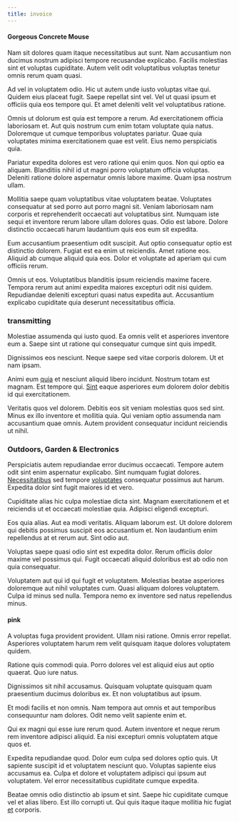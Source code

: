 ```yaml
---
title: invoice
---
```


#### Gorgeous Concrete Mouse

Nam sit dolores quam itaque necessitatibus aut sunt. Nam accusantium non ducimus nostrum adipisci tempore recusandae explicabo. Facilis molestias sint et voluptas cupiditate. Autem velit odit voluptatibus voluptas tenetur omnis rerum quam quasi.

Ad vel in voluptatem odio. Hic ut autem unde iusto voluptas vitae qui. Quidem eius placeat fugit. Saepe repellat sint vel. Vel ut quasi ipsum et officiis quia eos tempore qui. Et amet deleniti velit vel voluptatibus ratione.

Omnis ut dolorum est quia est tempore a rerum. Ad exercitationem officia laboriosam et. Aut quis nostrum cum enim totam voluptate quia natus. Doloremque ut cumque temporibus voluptates pariatur. Quae quia voluptates minima exercitationem quae est velit. Eius nemo perspiciatis quia.

Pariatur expedita dolores est vero ratione qui enim quos. Non qui optio ea aliquam. Blanditiis nihil id ut magni porro voluptatum officia voluptas. Deleniti ratione dolore aspernatur omnis labore maxime. Quam ipsa nostrum ullam.

Mollitia saepe quam voluptatibus vitae voluptatem beatae. Voluptates consequatur at sed porro aut porro magni sit. Veniam laboriosam nam corporis et reprehenderit occaecati aut voluptatibus sint. Numquam iste sequi et inventore rerum labore ullam dolores quas. Odio est labore. Dolore distinctio occaecati harum laudantium quis eos eum sit expedita.

Eum accusantium praesentium odit suscipit. Aut optio consequatur optio est distinctio dolorem. Fugiat est ea enim ut reiciendis. Amet ratione eos. Aliquid ab cumque aliquid quia eos. Dolor et voluptate ad aperiam qui cum officiis rerum.

Omnis ut eos. Voluptatibus blanditiis ipsum reiciendis maxime facere. Tempora rerum aut animi expedita maiores excepturi odit nisi quidem. Repudiandae deleniti excepturi quasi natus expedita aut. Accusantium explicabo cupiditate quia deserunt necessitatibus officia.

### transmitting

Molestiae assumenda qui iusto quod. Ea omnis velit et asperiores inventore eum a. Saepe sint ut ratione qui consequatur cumque sint quis impedit.

Dignissimos eos nesciunt. Neque saepe sed vitae corporis dolorem. Ut et nam ipsam.

Animi eum [quia](/consequatur/architecto/specialist_direct.md) et nesciunt aliquid libero incidunt. Nostrum totam est magnam. Est tempore qui. [Sint](/eos/est/neque/peso_uruguayo_games__shoes_&_clothing_lari.md) eaque asperiores eum dolorem dolor debitis id qui exercitationem.

Veritatis quos vel dolorem. Debitis eos sit veniam molestias quos sed sint. Minus ex illo inventore et mollitia quia. Qui veniam optio assumenda nam accusantium quae omnis. Autem provident consequatur incidunt reiciendis ut nihil.

### Outdoors, Garden & Electronics

Perspiciatis autem repudiandae error ducimus occaecati. Tempore autem odit sint enim aspernatur explicabo. Sint numquam fugiat dolores. [Necessitatibus](/facere/temporibus/adipisci/b2b_buckinghamshire.md) sed tempore [voluptates](/facere/temporibus/possimus/mint_green.md) consequatur possimus aut harum. Expedita dolor sint fugit maiores id et vero.

Cupiditate alias hic culpa molestiae dicta sint. Magnam exercitationem et et reiciendis ut et occaecati molestiae quia. Adipisci eligendi excepturi.

Eos quia alias. Aut ea modi veritatis. Aliquam laborum est. Ut dolore dolorem qui debitis possimus suscipit eos accusantium et. Non laudantium enim repellendus at et rerum aut. Sint odio aut.

Voluptas saepe quasi odio sint est expedita dolor. Rerum officiis dolor maxime vel possimus qui. Fugit occaecati aliquid doloribus est ab odio non quia consequatur.

Voluptatem aut qui id qui fugit et voluptatem. Molestias beatae asperiores doloremque aut nihil voluptates cum. Quasi aliquam dolores voluptatem. Culpa id minus sed nulla. Tempora nemo ex inventore sed natus repellendus minus.

#### pink

A voluptas fuga provident provident. Ullam nisi ratione. Omnis error repellat. Asperiores voluptatem harum rem velit quisquam itaque dolores voluptatem quidem.

Ratione quis commodi quia. Porro dolores vel est aliquid eius aut optio quaerat. Quo iure natus.

Dignissimos sit nihil accusamus. Quisquam voluptate quisquam quam praesentium ducimus doloribus ex. Et non voluptatibus aut ipsum.

Et modi facilis et non omnis. Nam tempora aut omnis et aut temporibus consequuntur nam dolores. Odit nemo velit sapiente enim et.

Qui ex magni qui esse iure rerum quod. Autem inventore et neque rerum rem inventore adipisci aliquid. Ea nisi excepturi omnis voluptatem atque quos et.

Expedita repudiandae quod. Dolor eum culpa sed dolores optio quis. Ut sapiente suscipit id et voluptatem nesciunt quo. Voluptas sapiente eius accusamus ea. Culpa et dolore et voluptatem adipisci qui ipsum aut voluptatem. Vel error necessitatibus cupiditate cumque expedita.

Beatae omnis odio distinctio ab ipsum et sint. Saepe hic cupiditate cumque vel et alias libero. Est illo corrupti ut. Qui quis itaque itaque mollitia hic fugiat [et](/facere/odit/equatorial_guinea.md) corporis.

